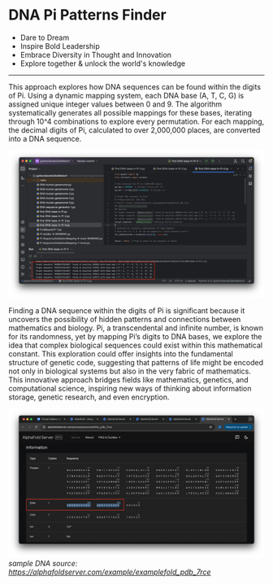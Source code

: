 # DNA Pi Patterns Finder

- Dare to Dream
- Inspire Bold Leadership
- Embrace Diversity in Thought and Innovation
- Explore together & unlock the world's knowledge

------------------------------------

This approach explores how DNA sequences can be found within the digits of Pi. Using a dynamic mapping system, each DNA base (A, T, C, G) is assigned unique integer values between 0 and 9. The algorithm systematically generates all possible mappings for these bases, iterating through 10^4 combinations to explore every permutation. For each mapping, the decimal digits of Pi, calculated to over 2,000,000 places, are converted into a DNA sequence.

![alt text](image.png)

Finding a DNA sequence within the digits of Pi is significant because it uncovers the possibility of hidden patterns and connections between mathematics and biology. Pi, a transcendental and infinite number, is known for its randomness, yet by mapping Pi’s digits to DNA bases, we explore the idea that complex biological sequences could exist within this mathematical constant. This exploration could offer insights into the fundamental structure of genetic code, suggesting that patterns of life might be encoded not only in biological systems but also in the very fabric of mathematics. This innovative approach bridges fields like mathematics, genetics, and computational science, inspiring new ways of thinking about information storage, genetic research, and even encryption.

![alt text](image-1.png)
*sample DNA source: https://alphafoldserver.com/example/examplefold_pdb_7rce*